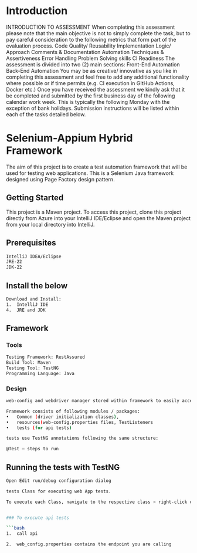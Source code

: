 # Introduction 
INTRODUCTION TO ASSESSMENT
When completing this assessment please note that the main objective is not to simply complete the task, but to pay
careful consideration to the following metrics that form part of the evaluation process.
Code Quality/ Reusability
Implementation
Logic/ Approach
Comments & Documentation
Automation Techniques & Assertiveness
Error Handling
Problem Solving skills
CI Readiness
The assessment is divided into two (2) main sections:
Front-End Automation
Back-End Automation
You may be as creative/ innovative as you like in completing this assessment and feel free to add any additional
functionality where possible or if time permits (e.g. CI execution in GItHub Actions, Docker etc.)
Once you have received the assessment we kindly ask that it be completed and submitted by the first business day of
the following calendar work week. This is typically the following Monday with the exception of bank holidays.
Submission instructions will be listed within each of the tasks detailed below.


# Selenium-Appium Hybrid Framework

The aim of this project is to create a test automation framework that will be used for testing web applications. This is a Selenium Java framework designed using Page Factory design pattern.

## Getting Started

This project is a Maven project. To access this project, clone this project directly from Azure into your IntelliJ IDE/Eclipse and open the Maven project from your local directory into IntelliJ.

## Prerequisites

```bash
IntelliJ IDEA/Eclipse
JRE-22
JDK-22

```

## Install the below
```bash
Download and Install:
1.	IntelliJ IDE 
4.	JRE and JDK
```

## Framework
### Tools
```bash
Testing Framework: RestAssured
Build Tool: Maven
Testing Tool: TestNG
Programming Language: Java
```

### Design
```bash
web-config and webdriver manager stored within framework to easily access and use. Making the solution portable.
```

```bash
Framework consists of following modules / packages:
•	Common (driver initialization classes), 
•	resources(web-config.properties files, TestListeners
•	tests (for api tests)

```

```bash
tests use TestNG annotations following the same structure:

@Test – steps to run


```
## Running the tests with TestNG

```bash
Open Edit run/debug configuration dialog
```

```bash
tests Class for executing web App tests.
```

```bash
To execute each Class, navigate to the respective class > right-click on it > run using the respective configuration set on previous step
```

```bash

### To execute api tests

```bash
1.	call api
```

```bash
2.	web_config.properties contains the endpoint you are calling


